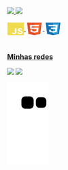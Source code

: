 
 <div>
   <a href="https://github.com/Noeeekr">
   <img height="180em" src="https://github-readme-stats.vercel.app/api?username=Noeeekr&show_icons=true&theme=kacho_ga&include_all_commits=true&count_private=true"/>
   <img height="180em" src="https://github-readme-stats.vercel.app/api/top-langs/?username=Noeeekr&layout=compact&langs_count=6&theme=kacho_ga"/>

</div>
<div style="display: inline_block"><br>
  <img align="center" alt="Js" height="30" width="40" src="https://raw.githubusercontent.com/devicons/devicon/master/icons/javascript/javascript-plain.svg">
  <img align="center" alt="HTML" height="30" width="40" src="https://raw.githubusercontent.com/devicons/devicon/master/icons/html5/html5-original.svg">
  <img align="center" alt="CSS" height="30" width="40" src="https://raw.githubusercontent.com/devicons/devicon/master/icons/css3/css3-original.svg">
</div>
 
 <br>
 
  ### Minhas redes
 
<div> 
  <a href = "mailto:cardozoandre0101@gmail.com"><img src="https://img.shields.io/badge/-Gmail-%23333?style=for-the-badge&logo=gmail&logoColor=white" target="_blank"></a>
  <a href="https://www.linkedin.com/in/Noeeekr" target="_blank"><img src="https://img.shields.io/badge/-LinkedIn-%230077B5?style=for-the-badge&logo=linkedin&logoColor=white" target="_blank"></a> 
 
  ![Snake animation](https://github.com/Noeeekr/Noeeekr/blob/output/github-contribution-grid-snake.svg)

</div>
